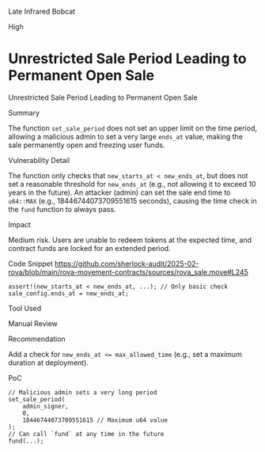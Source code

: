 Late Infrared Bobcat

High

# Unrestricted Sale Period Leading to Permanent Open Sale

Unrestricted Sale Period Leading to Permanent Open Sale

Summary

The function `set_sale_period` does not set an upper limit on the time period, allowing a malicious admin to set a very large `ends_at` value, making the sale permanently open and freezing user funds.

Vulnerability Detail

The function only checks that `new_starts_at < new_ends_at`, but does not set a reasonable threshold for `new_ends_at` (e.g., not allowing it to exceed 10 years in the future). An attacker (admin) can set the sale end time to `u64::MAX` (e.g., 18446744073709551615 seconds), causing the time check in the `fund` function to always pass.

Impact

Medium risk. Users are unable to redeem tokens at the expected time, and contract funds are locked for an extended period.

Code Snippet
https://github.com/sherlock-audit/2025-02-rova/blob/main/rova-movement-contracts/sources/rova_sale.move#L245
```MOVE
assert!(new_starts_at < new_ends_at, ...); // Only basic check
sale_config.ends_at = new_ends_at;  
```

Tool Used

Manual Review

Recommendation

Add a check for `new_ends_at <= max_allowed_time` (e.g., set a maximum duration at deployment).

PoC

```MOVE
// Malicious admin sets a very long period  
set_sale_period(
    admin_signer,
    0,
    18446744073709551615 // Maximum u64 value
);  
// Can call `fund` at any time in the future
fund(...);  
```
